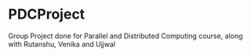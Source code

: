 # PDCProject

Group Project done for Parallel and Distributed Computing course, along with Rutanshu, Venika and Ujjwal
